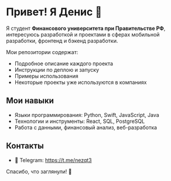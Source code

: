 # Привет! Я Денис 👋

Я студент **Финансового университета при Правительстве РФ**, интересуюсь разработкой и проектами в сферах мобильной разработки, фронтенд и бэкенд разработки.  

Мои репозитории содержат:
- Подробное описание каждого проекта  
- Инструкции по деплою и запуску  
- Примеры использования  
- Некоторые проекты уже используются в компаниях

## Мои навыки
- Языки программирования: Python, Swift, JavaScript, Java  
- Технологии и инструменты: React, SQL, PostgreSQL
- Работа с данными, финансовый анализ, веб-разработка  

## Контакты
- 📧 Telegram: https://t.me/nezqt3  

Спасибо, что заглянули! 🚀
